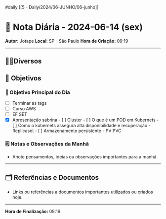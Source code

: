 #daily
[[5 - Daily/2024/06-JUNHO/06-junho]]
# 📅 Nota Diária - 2024-06-14 (sex)

**Autor:** Jotape
**Local**: SP - São Paulo
**Hora de Criação:** 09:19

---
## 🤝🏻Diversos

## 🌄 Objetivos
### 🎯 Objetivo Principal do Dia
- [ ] Terminar as tags
- [ ] Curso AWS
- [ ] EF SET
- [x] Apresentação sabrina
		- [ ] Cluster
		- [ ] O que é um POD em Kubernets 
		- [ ] Como o kubernets assegura alta disponibilidade e recuperação - Replicaset
		- [ ] Armazenamento persistente - PV PVC

### 🗒️ Notas e Observações da Manhã
- Anote pensamentos, ideias ou observações importantes para a manhã.
---
## 🗂️ Referências e Documentos
- Links ou referências a documentos importantes utilizados ou criados hoje.

---

**Hora de Finalização:** 09:19

